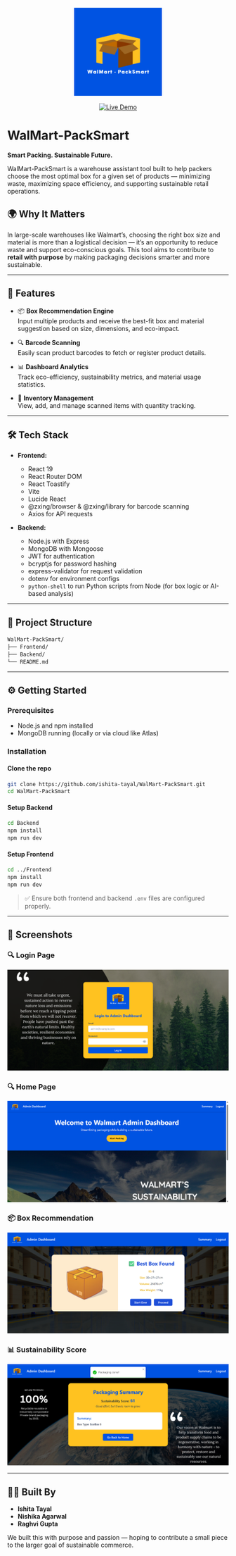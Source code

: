 <p align="center">
  <img src="Frontend/src/assets/logo.png" alt="WalMart-PackSmart Logo" width="200"/>
</p>

<p align="center">
  <a href="https://wal-mart-pack-smart.vercel.app/" target="_blank">
    <img src="https://img.shields.io/badge/Live-Demo-blue?style=for-the-badge&logo=vercel&logoColor=white" alt="Live Demo"/>
  </a>
</p>

# WalMart-PackSmart

**Smart Packing. Sustainable Future.**

WalMart-PackSmart is a warehouse assistant tool built to help packers choose the most optimal box for a given set of products — minimizing waste, maximizing space efficiency, and supporting sustainable retail operations.

## 🌍 Why It Matters

In large-scale warehouses like Walmart’s, choosing the right box size and material is more than a logistical decision — it’s an opportunity to reduce waste and support eco-conscious goals. This tool aims to contribute to **retail with purpose** by making packaging decisions smarter and more sustainable.

---

## 🚀 Features

- 📦 **Box Recommendation Engine**  
  Input multiple products and receive the best-fit box and material suggestion based on size, dimensions, and eco-impact.

- 🔍 **Barcode Scanning**  
  Easily scan product barcodes to fetch or register product details.

- 📊 **Dashboard Analytics**  
  Track eco-efficiency, sustainability metrics, and material usage statistics.

- 🧾 **Inventory Management**  
  View, add, and manage scanned items with quantity tracking.

---

## 🛠 Tech Stack

- **Frontend:**  
  - React 19  
  - React Router DOM  
  - React Toastify  
  - Vite  
  - Lucide React  
  - @zxing/browser & @zxing/library for barcode scanning  
  - Axios for API requests  

- **Backend:**  
  - Node.js with Express  
  - MongoDB with Mongoose  
  - JWT for authentication  
  - bcryptjs for password hashing  
  - express-validator for request validation  
  - dotenv for environment configs  
  - `python-shell` to run Python scripts from Node (for box logic or AI-based analysis)

---

## 📂 Project Structure

```bash
WalMart-PackSmart/
├── Frontend/        
├── Backend/        
└── README.md
```

---

## ⚙️ Getting Started

### Prerequisites

- Node.js and npm installed  
- MongoDB running (locally or via cloud like Atlas)

### Installation

#### Clone the repo

```bash
git clone https://github.com/ishita-tayal/WalMart-PackSmart.git
cd WalMart-PackSmart
```


#### Setup Backend

```bash
cd Backend
npm install
npm run dev
```

#### Setup Frontend

```bash
cd ../Frontend
npm install
npm run dev
```

> ✅ Ensure both frontend and backend `.env` files are configured properly.

---

## 📸 Screenshots

### 🔍 Login Page
![Login Page](Frontend/src/assets/screenshots/login.png)

### 🔍 Home Page
![Home Page](Frontend/src/assets/screenshots/home.png)

### 📦 Box Recommendation
![Box Recommendation](Frontend/src/assets/screenshots/box.png)

### 📊 Sustainability Score
![Score](Frontend/src/assets/screenshots/score.png)


---

## 👩‍💻 Built By

- **Ishita Tayal**  
- **Nishika Agarwal**  
- **Raghvi Gupta**

We built this with purpose and passion — hoping to contribute a small piece to the larger goal of sustainable commerce.
